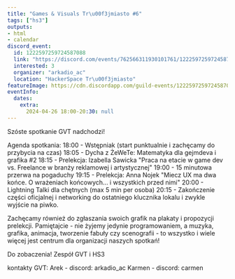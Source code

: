 ```yaml
---
title: "Games & Visuals Tr\u00f3jmiasto #6"
tags: ["hs3"]
outputs:
- html
- calendar
discord_event:
  id: 1222597259724587088
  link: "https://discord.com/events/762566311930101761/1222597259724587088"
  interested: 3
  organizer: "arkadio_ac"
  location: "HackerSpace Tr\u00f3jmiasto"
featureImage: https://cdn.discordapp.com/guild-events/1222597259724587088/ce1276a70f7f60e3baa7a7a77c482d01.png?size=1024
eventInfo:
  dates:
    extra:
      2024-04-26 18:00-20:30: null
---
```

Szóste spotkanie GVT nadchodzi!

Agenda spotkania:
18:00 - Wstępniak (start punktualnie i zachęcamy do przybycia na czas)
18:05 - Dycha z ŻeWeTe: Matematyka dla gejmdeva i grafika #2
18:15 - Prelekcja: Izabella Sawicka "Praca na etacie w game dev vs. Freelance w branży reklamowej i artystycznej"
19:00 - 15 minutowa przerwa na pogaduchy
19:15 - Prelekcja: Anna Nojek "Miecz UX ma dwa końce. O wrażeniach końcowych... i wszystkich przed nimi"
20:00 - Lightning Talki dla chętnych (max 5 min per osoba)
20:15 - Zakończenie części oficjalnej i networking do ostatniego klucznika lokalu i zwykle wyjście na piwko.

Zachęcamy również do zgłaszania swoich grafik na plakaty i propozycji prelekcji. Pamiętajcie - nie żyjemy jedynie programowaniem, a muzyka, grafika, animacja, tworzenie fabuły czy scenografii - to wszystko i wiele więcej jest centrum dla organizacji naszych spotkań!

Do zobaczenia!
Zespół GVT i HS3

kontakty GVT:
Arek - discord: arkadio_ac
Karmen - discord: carmen
